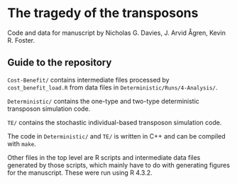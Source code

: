 # The tragedy of the transposons

Code and data for manuscript by Nicholas G. Davies, J. Arvid Ågren, Kevin R. Foster.

## Guide to the repository

`Cost-Benefit/` contains intermediate files processed by `cost_benefit_load.R` from data files in `Deterministic/Runs/4-Analysis/`.

`Deterministic/` contains the one-type and two-type deterministic transposon simulation code.

`TE/` contains the stochastic individual-based transposon simulation code.

The code in `Deterministic/` and `TE/` is written in C++ and can be compiled with `make`.

Other files in the top level are R scripts and intermediate data files generated by those scripts, which mainly have to do with generating figures for the manuscript. These were run using R 4.3.2.
